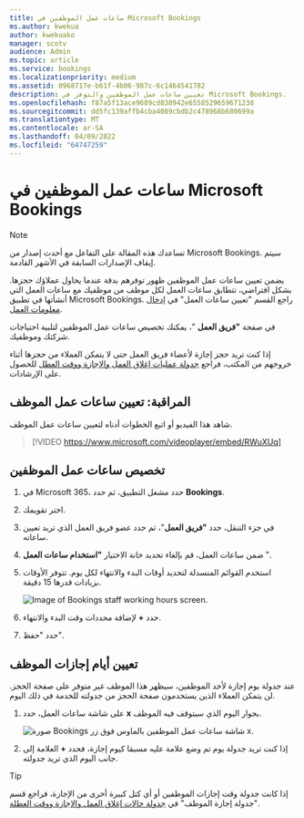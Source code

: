 ```yaml
---
title: ساعات عمل الموظفين في Microsoft Bookings
ms.author: kwekua
author: kwekuako
manager: scotv
audience: Admin
ms.topic: article
ms.service: bookings
ms.localizationpriority: medium
ms.assetid: 0968717e-b61f-4b06-987c-6c1464541782
description: تعيين ساعات عمل الموظفين والتوفر في Microsoft Bookings.
ms.openlocfilehash: f87a5f13ace9689cd838942e6558529659671238
ms.sourcegitcommit: dd5fc139affb4cba4089cbdb2c478968b680699a
ms.translationtype: MT
ms.contentlocale: ar-SA
ms.lasthandoff: 04/09/2022
ms.locfileid: "64747259"
---
```

# <a name="employee-working-hours-in-microsoft-bookings"></a>ساعات عمل الموظفين في Microsoft Bookings

> [!NOTE]
> تساعدك هذه المقالة على التفاعل مع أحدث إصدار من Microsoft Bookings. سيتم إيقاف الإصدارات السابقة في الأشهر القادمة.

يضمن تعيين ساعات عمل الموظفين ظهور توفرهم بدقة عندما يحاول عملاؤك حجزها. بشكل افتراضي، تتطابق ساعات العمل لكل موظف من موظفيك مع ساعات العمل التي أنشأتها في تطبيق Microsoft Bookings. راجع القسم "تعيين ساعات العمل" في [إدخال معلومات العمل](enter-business-information.md).

في صفحة **"فريق العمل** "، يمكنك تخصيص ساعات عمل الموظفين لتلبية احتياجات شركتك وموظفيك.

إذا كنت تريد حجز إجازة لأعضاء فريق العمل حتى لا يتمكن العملاء من حجزها أثناء خروجهم من المكتب، فراجع [جدولة عمليات إغلاق العمل والإجازة ووقت العطل](schedule-closures-time-off-vacation.md) للحصول على الإرشادات.

## <a name="watch-set-employee-working-hours"></a>المراقبة: تعيين ساعات عمل الموظف

شاهد هذا الفيديو أو اتبع الخطوات أدناه لتعيين ساعات عمل الموظف.

> [!VIDEO https://www.microsoft.com/videoplayer/embed/RWuXUq]

## <a name="customize-employee-working-hours"></a>تخصيص ساعات عمل الموظفين

1. في Microsoft 365، حدد مشغل التطبيق، ثم حدد **Bookings**.

1. اختر تقويمك.

1. في جزء التنقل، حدد **"فريق العمل**"، ثم حدد عضو فريق العمل الذي تريد تعيين ساعاته.

1. ضمن ساعات العمل، قم بإلغاء تحديد خانة الاختيار **"استخدام ساعات العمل** ".

1. استخدم القوائم المنسدلة لتحديد أوقات البدء والانتهاء لكل يوم. تتوفر الأوقات بزيادات قدرها 15 دقيقة.

   ![Image of Bookings staff working hours screen.](../media/bookings-staff-hours.png)

1. حدد **+** لإضافة محددات وقت البدء والانتهاء.

1. حدد "حفظ".

## <a name="set-an-employees-days-off"></a>تعيين أيام إجازات الموظف

عند جدولة يوم إجازة لأحد الموظفين، سيظهر هذا الموظف غير متوفر على صفحة الحجز. لن يتمكن العملاء الذين يستخدمون صفحة الحجز من جدولته للخدمة في ذلك اليوم.

1. على شاشة ساعات العمل، حدد **x** بجوار اليوم الذي سيتوقف فيه الموظف.

   ![صورة Bookings شاشة ساعات عمل الموظفين بالماوس فوق زر x.](../media/bookings-staff-time-off.png)

1. إذا كنت تريد جدولة يوم تم وضع علامة عليه مسبقا كيوم إجازة، فحدد **+** العلامة إلى جانب اليوم الذي تريد جدولته.

> [!TIP]
> إذا كانت جدولة وقت إجازات الموظفين أو أي كتل كبيرة أخرى من الإجازة، فراجع قسم "جدولة إجازة الموظف" في [جدولة حالات إغلاق العمل والإجازة ووقت العطلة](schedule-closures-time-off-vacation.md#schedule-employee-time-off).
